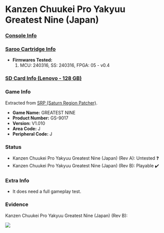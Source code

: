 # Kanzen Chuukei Pro Yakyuu Greatest Nine (Japan)

### [Console Info](../../../../Info/Consoles/VA13/README.md)

### [Saroo Cartridge Info](../../../../Info/Cartridges/RetroGameParadiseStore/1.32F/README.md)

- <b>Firmwares Tested:</b>
  1. MCU: 240316, SS: 240316, FPGA: 05 - v0.4

### [SD Card Info (Lenovo - 128 GB)](../../../../Info/SdCards/Lenovo/128GB/fat32/README.md)

### Game Info

Extracted from [SRP (Saturn Region Patcher)](https://segaxtreme.net/resources/saturn-region-patcher.81/download).

- <b>Game Name:</b> GREATEST NINE
- <b>Product Number:</b> GS-9017
- <b>Version:</b> V1.010
- <b>Area Code:</b> J
- <b>Peripheral Code:</b> J

### Status

- Kanzen Chuukei Pro Yakyuu Greatest Nine (Japan) (Rev A): Untested :question:
- Kanzen Chuukei Pro Yakyuu Greatest Nine (Japan) (Rev B): Playable :heavy_check_mark:

### Extra Info

- It does need a full gameplay test.

### Evidence

Kanzen Chuukei Pro Yakyuu Greatest Nine (Japan) (Rev B):

[![](https://img.youtube.com/vi/pjAbSwRvgVY/0.jpg)](https://www.youtube.com/watch?v=pjAbSwRvgVY)

